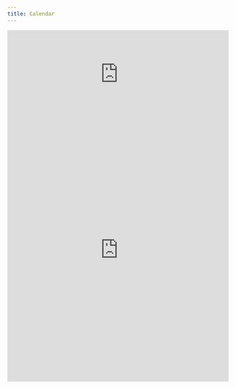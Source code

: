 ```yaml
---
title: Calendar
---
```

<iframe src="https://calendar.google.com/calendar/embed?mode=AGENDA&title=Grant%20Robotics%20Events&showNav=1&showTitle=1&src=c_a80kla531gl8oq66n852m1stpk@group.calendar.google.com&ctz=America%2FLos_Angeles&style="border:0" width="100%" height="200" frameborder="0" scrolling="no"></iframe>

<iframe src="https://calendar.google.com/calendar/embed?src=ghsrobotics3636%40gmail.com&title=Grant%20Robotics%20Club%20Meetings&ctz=America%2FLos_Angeles" style="border: 0" width="100%" height="600" frameborder="0" scrolling="no"></iframe>